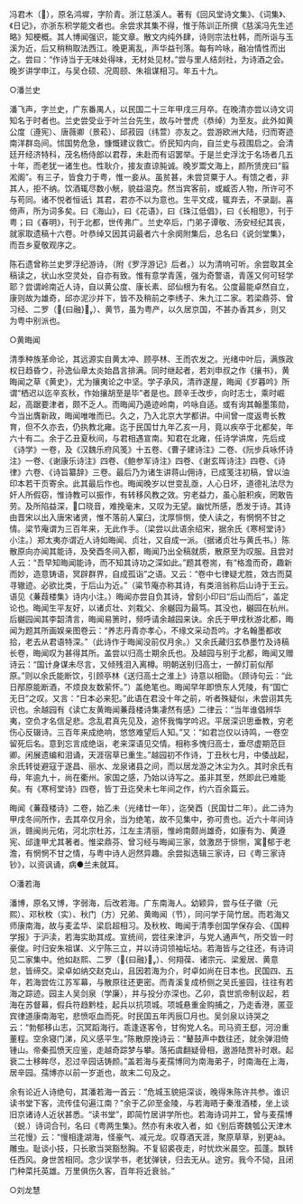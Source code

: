<!-- { "loadSidebar": true } -->
冯君木（），原名鸿墀，字阶青。浙江慈溪人。著有《回风堂诗文集》、《词集》、《日记》，亦浙东积学能文者也。余尝求其集不得，惟于陈训正所撰《慈溪冯先生述略》知梗概。其人博闻强识，能文章。散文内纯外肆，诗则宗法杜韩，而所诣与玉溪为近，后又稍稍取法西江。晚更离乱，声华益刊落。每有吟咏，融冶情性而出之。尝曰：“作诗当于无味处得味，无材处见材。”尝与里人结剡社，为诗酒之会。晚岁讲学申江，与吴仓硕、况周颐、朱祖谋相习。年五十九。

○潘兰史

潘飞声，字兰史，广东番禺人，以民国二十三年甲戌三月卒。在晚清亦尝以诗文词知名于时者也。兰史尝受业于叶兰台先生，故与叶誉虎（恭绰）为至友。此外如黄公度（遵宪）、唐薇卿（景菘）、邱菽园（纬萱）亦友之。尝游欧洲大陆，归而寄迹南洋群岛间。怵国势危急，慷慨建议救亡。侨民知内向，自兰史与菽围启之。会清廷开经济特科，茂名杨侍郎以君荐，未赴而有诏罢举。于是兰史浮沈于名场者几五十年，而老犹一诸生也。性耿介，接友直谅肫诚。晚岁鬻文海上，颜所赁庑曰“翦淞阁”。有三子，皆食力于粤，惟一妾从。虽贫甚，未尝贷粟于人。有馈之者，非其人，拒不纳。饮酒辄尽数小觥，貌益温克。然当宾客前，或臧否人物，所许可不与苟同。诸不悦者恒诋讠其君，君亦不以为意也。生平文成，辄弃去，不录副。喜倚声，所为词多矣。曰《海山》，曰《花语》，曰《珠江低倡》，曰《长相思》，刊于粤；曰《春明》，刊于北都，世传弗广。兰史卒后，门弟子谭敬、汤安经纪其丧，就家取遗稿十六卷。叶恭绰又因其词最者六十余阕附集后，总名曰《说剑堂集》，而吾乡夏敬观序之。

陈石遗曾称兰史罗浮纪游诗，（附《罗浮游记》后者。）以为清响可听。余尝取其全稿读之，状山水空灵处，自亦有致。惟有意学青莲，强为奇警语，青莲又何可轻学耶？尝谓岭南近人诗，自以黄公度、康长素、邱仙根为有名。公度最能卓然自立，康则故为雄奇，邱亦泥沙并下，皆不及稍前之李绣子、朱九江二家。若梁鼎芬、曾习经、二罗（{曰融}）、黄节，虽为粤产，以久居京国，不甚办香其乡，则又为粤中别派也。

○黄晦闻

清季种族革命论，其远源实自黄太冲、顾亭林、王而农发之。光绪中叶后，满族政权日趋昏ウ，孙逸仙章太炎始昌言排满。同时继起者，若刘申叔之作《攘书》，黄晦闻之草《黄史》，尤为攘夷论之中坚。学子承风，清祚遂屋，晦闻《岁暮吟》所谓“栖迟以迄辛亥秋，作始攘胡至是毕”者是也。顾辛壬改步，向时志士，乘时崛起，高踞要津者，颇不乏人。而晦闻乃遁迹岭南，吟咏自适。或有询其翰墨策勋，今当出膺新政，晦闻唯唯而已。久之，乃入北京大学都讲。中间曾一度返粤长教育，但不久亦去，仍执教北雍。迄于民国廿九年乙亥一月，竟以疾卒于北都矣，年六十有二。余于乙丑夏秋间，与君相遇宣南。知君在北雍，任诗学讲席，先后成《诗学》一卷，及《汉魏乐府风笺》十五卷、《曹子建诗注》二卷、《阮步兵咏怀诗注》一卷、《谢康乐诗注》四卷、《鲍参军诗注》四卷、《谢玄晖诗注》四卷、《诗律》六卷、《诗旨纂辞》三卷。最后乃为诸生讲蒋山佣诗，已成笺注初稿，曾以油印本若干页寄余。此其最后作也。晦闻晚岁以世变乱亟，人心日坏，道德礼法尽为奸人所假窃，惟诗教可以振作，有转移风教之效。穷老益力，虽心脏积疾，罔敢告劳。及所陷益深，口晓音，难挽毫末，又叹为无望。幽忧所感，悉发于诗。其诗由晋宋以出入唐宋诸贤，惟不落前人窠臼，沈厚悱恻，使人读之，有惘惘不甘之情。梁节庵谓为三百年来，无此作手。（梁尝以此语余绍宋，据余氏《寒柯堂诗》小注。）郑太夷亦谓近人诗如晦闻、贞壮，又自成一派。（据诸贞壮与黄氏书。）陈散原向亦闻其能诗，及癸酉冬间入都，晦闻乃出全稿就质，散原至为叹服。且尝对人云：“吾早知晦闻能诗，而不知其诗功之深如此。”题其卷耑，有“格澹而奇，趣新而妙，造意铸语，冥辟群界，自成孤诣”之语。又云：“卷中七律疑尤胜，效古而莫寻辙迹。必欲比类，于后山为近。”（粱节庵亦称其诗，有类涪翁称后山诗于王云。语见《蒹葭楼集》诗内小注。）晦闻亦尝自负其诗，曾刻小印曰“后山而后”，盖定论也。晦闻生平友好，以诸贞壮、刘栽父、余樾园为最笃。其没也，樾园在杭州。后樾园闻其李韶清言，晦闻易箦时，频呼请余越园来诀。余氏于甲戌秋游北都，晦闻为题其所画娱亲图卷云：“养志丹青亦孝心，不缘文采动吾吟。才名翰墨都收拾，老去从君语特深。”（此诗作于晦闻没前仅月余。）又余氏藏归玄恭墨竹及诗稿长卷，晦闻叹为甚得其所。盖尝以归高士期余氏也。及越园与别于北都，晦闻又赠诗云：“国计身谋未尽言，又倾残泪入离樽。明朝送别归高士，一醉灯前似邴原。”则以余氏能断饮，引顾亭林《送归高士之淮上》诗意以相勖。（顾诗句云：“此日邴原能断酒，不烦良友数萦怀。”）盖绝笔也。晦闻早年即愤东人凭陵，有“国亡无日”之叹。又言：“日本必来犯。”此语在君没十年之前，听者殊疑似，未尝诩其先识也。余越园有《读亡友黄晦闻蒹葭楼诗集凄然有感》二律云：“当年谁倡辨华夷，空负才名信足悲。念乱君真先见及，追怀我悔学吟迟。平居深识思垂教，穷老伤心反辍诗。三百年来成绝响，悠悠难望后人知。”又：“如君岂仅以诗鸣，一卷空留死后名。意到忘言成绝诣，老来深语见交情。相称多愧归高士，垂尽虚期范巨卿。闲展遗编和泪诵，天涯宿草已重生。”越园初不作诗，丁丑秋七月，中倭战起，余氏转徙避寇于遂昌、丽水、龙泉诸县之间，而以居龙游之沐尘为久。其时余氏有母，年逾九十，尚在衢州。家国之感，乃始以诗写之。虽非其至，然即此已难能矣。有《寒柯堂诗》四卷，皆丁丑迄癸未七年间之作，约六百余篇云。

晦闻《蒹葭楼诗》二卷，始乙未（光绪廿一年），迄癸酉（民国廿二年）。此二诗为甲戌冬间所作，去其卒仅月余，当为绝笔，故不见集中，弥可贵也。近六十年间诗派，赣闽尚元佑，河北宗杜苏，江左主清丽，惟岭南颇尚雄奇，如康有为、黄遵宪、邱逢甲尤其著者。惟梁鼎芬、曾习经与晦闻三家，敛激昂于悱恻，寓郁于老澹，有惘惘不甘之情，与粤中诗人迥然异趣。余尝拟选辑三家诗，曰《粤三家诗钞》，以资讽诵，病●兰未就耳。

○潘若海

潘博，原名又博，字弱海，后改若海。广东南海人。幼颖异，尝与任子徽（元熙）、邓秋枚（实）、秋门（方）兄弟、黄晦闻（节），同问学于简竹居。而若海又师康南海，故与麦孟华、梁启超相习。及秋枚、晦闻于清季创国学保存会、《国粹学报》于沪渎，若海实助其成。宣统间，尝往来津沪，与党人通声气，所交皆一时豪俊。时归安朱祖谋、义宁陈三立，并以诗词领袖坛坫。若海皆与之往还，有诗词见二家集中。他如赵熙、二罗（{曰融}）、何翔葆、诸宗元、梁爰居、黄意怠，皆缔交。梁卓如纳交赵克山，且因若海为介，时卓如尚在日本也。民国四、五年，若海尝佐江苏军幕，与散原往还更密。而青溪复成桥侧之吴氏鉴园，往往有若海之踪迹。园主人吴剑泉（学廉），并与投分亦深也。乙卯，袁世凯帝制议起，若海在苏督幕，假兵符趋黔桂，起兵以抗项城。项城悬重金购捕之，乃走香港，匿亚宾律道康南海宅，悲愤呕血而死。时民国五年丙辰□月也。吴剑泉以诗哭之云：“勃郁移山志，沉冥蹈海行。乖逢逐客令，甘徇党人名。司马资王郄，河汾重董程。空余寝门涕，风义感平生。”陈散原挽诗云：“鼙鼓声中数往还，就余弹泪倚锺山。帝秦孤愤天应鉴，走越奇踪梦与攀。落拓虞翻疑骨相，遨游陆贾补时艰。起衰二士移眸尽，忍过辛园话铸颜。”盖若海与麦孺博同为南海弟子，时南海在上海，居辛园。孺博亦以前一岁逝也，故末二句及之。

余有论近人诗绝句，其潘若海一首云：“危城玉貌挹深谈，晚得朱陈许共参。谁识读书堂下客，流传佳句遍江南？”余于乙卯至金陵，与若海晤于秦淮酒楼，坐上谈旧京诸诗人近状甚悉。“读书堂”，即简竹居讲学所也。若海诗词并工，曾与麦孺博（蜕）诗词合刊，名曰《粤两生集》。然亦有未收入者，如《别后寄魏瓠公天津木兰花慢》云：“慢相逢湖海，怪豪气、减元龙。叹尊酒天涯，聚原草草，别更。雕虫。耻谈小技，只长歌当哭豁愁胸。不复貂裘夜走，时忧炊米晨空。孤蓬。飘转任西风。身世苦相同。念少误学书，老犹弹铗，归去无从。途穷。我今不恸，且闭门种菜托英雄。万里俱伤久客，百年将近衰翁。”

○刘龙慧

